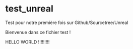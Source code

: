 # test_unreal
Test pour notre première fois sur Github/Sourcetree/Unreal

Bienvenue dans ce fichier test ! 

HELLO WORLD !!!!!!!!!